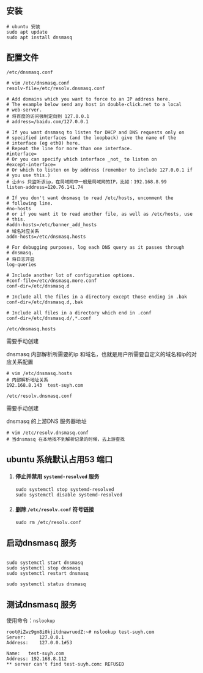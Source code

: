 







## 安装 

```shell
# ubuntu 安装 
sudo apt update
sudo apt install dnsmasq
```



## 配置文件

`/etc/dnsmasq.conf`

```properties
# vim /etc/dnsmasq.conf
resolv-file=/etc/resolv.dnsmasq.conf

# Add domains which you want to force to an IP address here.
# The example below send any host in double-click.net to a local
# web-server.
# 将百度的访问强制定向到 127.0.0.1
# address=/baidu.com/127.0.0.1

# If you want dnsmasq to listen for DHCP and DNS requests only on
# specified interfaces (and the loopback) give the name of the
# interface (eg eth0) here.
# Repeat the line for more than one interface.
#interface=
# Or you can specify which interface _not_ to listen on
#except-interface=
# Or which to listen on by address (remember to include 127.0.0.1 if
# you use this.)
# 让dns 只监听该ip，在局域网中一般是局域网的IP，比如：192.168.8.99
listen-address=120.76.141.74

# If you don't want dnsmasq to read /etc/hosts, uncomment the
# following line.
#no-hosts
# or if you want it to read another file, as well as /etc/hosts, use
# this.
#addn-hosts=/etc/banner_add_hosts
# 域名对应关系
addn-hosts=/etc/dnsmasq.hosts

# For debugging purposes, log each DNS query as it passes through
# dnsmasq.
# 将日志开启
log-queries

# Include another lot of configuration options.
#conf-file=/etc/dnsmasq.more.conf
conf-dir=/etc/dnsmasq.d

# Include all the files in a directory except those ending in .bak
conf-dir=/etc/dnsmasq.d,.bak

# Include all files in a directory which end in .conf
conf-dir=/etc/dnsmasq.d/,*.conf

```



`/etc/dnsmasq.hosts`

需要手动创建

dnsmasq 内部解析所需要的ip 和域名，也就是用户所需要自定义的域名和ip的对应关系配置

```properties
# vim /etc/dnsmasq.hosts
# 内部解析地址关系
192.168.8.143  test-suyh.com
```



`/etc/resolv.dnsmasq.conf`

需要手动创建

dnsmasq 的上游DNS 服务器地址

```properties
# vim /etc/resolv.dnsmasq.conf
# 当dnsmasq 在本地找不到解析记录的时候，去上游查找
```





## ubuntu 系统默认占用53 端口

1. #### **停止并禁用 `systemd-resolved` 服务**

   ```shell
   sudo systemctl stop systemd-resolved
   sudo systemctl disable systemd-resolved
   ```

2. #### **删除 `/etc/resolv.conf` 符号链接**

   ```shell
   sudo rm /etc/resolv.conf
   ```

   

## 启动dnsmasq 服务

```shell

sudo systemctl start dnsmasq
sudo systemctl stop dnsmasq
sudo systemctl restart dnsmasq

sudo systemctl status dnsmasq
```



## 测试dnsmasq 服务

使用命令：`nslookup`

```shell
root@iZwz9gm8i0kjitdnawruodZ:~# nslookup test-suyh.com
Server:		127.0.0.1
Address:	127.0.0.1#53

Name:	test-suyh.com
Address: 192.168.8.112
** server can't find test-suyh.com: REFUSED
```

